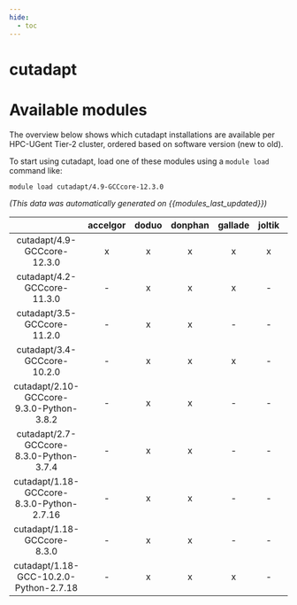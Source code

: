 ```yaml
---
hide:
  - toc
---
```


cutadapt
========

# Available modules


The overview below shows which cutadapt installations are available per HPC-UGent Tier-2 cluster, ordered based on software version (new to old).

To start using cutadapt, load one of these modules using a `module load` command like:

```shell
module load cutadapt/4.9-GCCcore-12.3.0
```

*(This data was automatically generated on {{modules_last_updated}})*  

| |accelgor|doduo|donphan|gallade|joltik|shinx|skitty|
| :---: | :---: | :---: | :---: | :---: | :---: | :---: | :---: |
|cutadapt/4.9-GCCcore-12.3.0|x|x|x|x|x|x|x|
|cutadapt/4.2-GCCcore-11.3.0|-|x|x|x|-|-|-|
|cutadapt/3.5-GCCcore-11.2.0|-|x|x|-|-|-|-|
|cutadapt/3.4-GCCcore-10.2.0|-|x|x|x|-|-|-|
|cutadapt/2.10-GCCcore-9.3.0-Python-3.8.2|-|x|x|-|-|-|-|
|cutadapt/2.7-GCCcore-8.3.0-Python-3.7.4|-|x|x|-|-|-|-|
|cutadapt/1.18-GCCcore-8.3.0-Python-2.7.16|-|x|x|-|-|-|-|
|cutadapt/1.18-GCCcore-8.3.0|-|x|x|-|-|-|-|
|cutadapt/1.18-GCC-10.2.0-Python-2.7.18|-|x|x|x|-|-|-|
